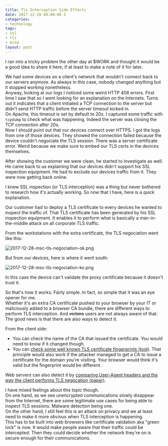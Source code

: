 ```yaml
---
title: Tls Interception Side Effects
date: 2017-12-28 00:00:00 Z
categories:
- technology
tags:
- ssl
- tls
- mitm
layout: post
---
```


I ran into a tricky problem the other day at $WORK and thought it would be a good idea to share it here, if at least to make a note of it for later.

We had some devices on a client's network that wouldn't connect back to our servers anymore. As always in this case, nobody changed anything but it stopped working nonetheless.  
Anyway, looking at our logs I noticed some weird HTTP 408 errors. First time I saw that so I went looking for an explanation on the Internets. Turns out it indicates that a client initiated a TCP connection to the server but didn't send HTTP traffic before the server timeout kicked in.  
On Apache, this timeout is set by default to 20s. I captured some traffic with `tcpdump` to check what was happening. Indeed the server was closing the TCP connection after 20s.  
Now I should point out that our devices connect over HTTPS. I got the logs from one of those devices. They showed the connection failed because the device couldn't negociate the TLS session. There was a server certificate error. Weird because we make sure to embed our TLS certs in the devices themselves.

After showing the customer we were clean, he started to investigate as well.  
He came back to us explaining that our devices didn't support his SSL inspection equipment.  He had to exclude our devices traffic from it. They were now getting back online.

I knew SSL inspection (or TLS interception) was a thing but never bothered to research how it's actually working.
So now that I have, here is a quick explanation.

Our customer had to deploy a TLS certificate to every devices he wanted to inspect the traffic of. That TLS certificate has been generated by his SSL inspection equipment. It enables it to perform what is basically a man-in-the-middle attack on all corporate TLS traffic.

From the workstations with the extra certificate, the TLS negociation went like this:

![2017-12-28-msc-tls-negociation-ok.png]({{site.baseurl}}/_drafts/2017-12-28-msc-tls-negociation-ok.png)


But from our devices, here is where it went south:  

![2017-12-28-msc-tls-negociation-ko.png]({{site.baseurl}}/_drafts/2017-12-28-msc-tls-negociation-ko.png)



In this case the device can't validate the proxy certificate because it doesn't trust it.

So that's how it works. Fairly simple. In fact, so simple that it was an eye opener for me.  
Whether it's an extra CA certificate pushed to your browser by your IT or maliciously added to a browser CA bundle, there are different ways to perform TLS interception. And ~~victims~~ users are not always aware of that.
The good news is that there are also ways to detect it.  

From the client side:
- You can check the name of the CA that issued the certificate. You would need to know if it changed though.
- You can [check some well known TLS certificate fingerprints (tool)](https://www.grc.com/fingerprints.htm). That principle would also work if the attacker managed to get a CA to issue a certificate for the domain you're visiting. Your browser would think it's valid but the fingerprint would be different.

Web servers can also detect it by [comparing User-Agent headers and the way the client performs TLS negocation (paper)](https://jhalderm.com/pub/papers/interception-ndss17.pdf).

I have mixed feelings about this topic though.  
On one hand, as we see unencrypted communications slowly disappear from the Internet, there are some legitimate use cases for being able to inspect TLS sessions. Malware detection being one.  
On the other hand, I still feel this is an attack on privacy and we at least need to make it more obvious when TLS interception is happening.  
This has to be built into web browsers like certificate validation aka "green lock" is now. It would make people aware that their traffic could be intercepted. Then they could decide whether the network they're on is secure enough for their communications.
